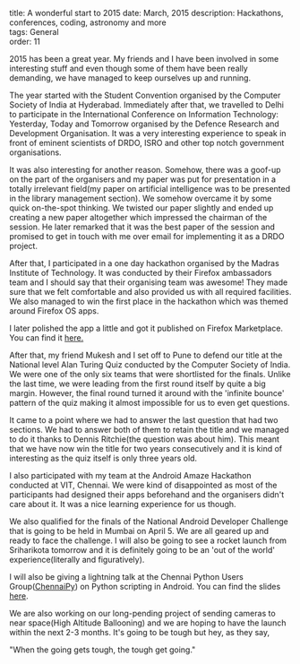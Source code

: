 title: A wonderful start to 2015 
date: March, 2015
description: Hackathons, conferences, coding, astronomy and more  
tags: General  
order: 11

2015 has been a great year. My friends and I have been involved in some interesting stuff and even though some of them have been really demanding, we have managed to keep ourselves up and running.

The year started with the Student Convention organised by the Computer Society of India at Hyderabad. Immediately after that, we travelled to Delhi to participate in the International Conference on Information Technology: Yesterday, Today and Tomorrow organised by the Defence Research and Development Organisation. It was a very interesting experience to speak in front of eminent scientists of DRDO, ISRO and other top notch government organisations.

It was also interesting for another reason. Somehow, there was a goof-up on the part of the organisers and my paper was put for presentation in a totally irrelevant field(my paper on artificial intelligence was to be presented in the library management section). We somehow overcame it by some quick on-the-spot thinking. We twisted our paper slightly and ended up creating a new paper altogether which impressed the chairman of the session. He later remarked that it was the best paper of the session and promised to get in touch with me over email for implementing it as a DRDO project.

After that, I participated in a one day hackathon organised by the Madras Institute of Technology. It was conducted by their Firefox ambassadors team and I should say that their organising team was awesome! They made sure that we felt comfortable and also provided us with all required facilities. We also managed to win the first place in the hackathon which was themed around Firefox OS apps.

I later polished the app a little and got it published on Firefox Marketplace. You can find it [here.](https://marketplace.firefox.com/app/transit-guide)

After that, my friend Mukesh and I set off to Pune to defend our title at the National level Alan Turing Quiz conducted by the Computer Society of India. We were one of the only six teams that were shortlisted for the finals. Unlike the last time, we were leading from the first round itself by quite a big margin. However, the final round turned it around with the 'infinite bounce' pattern of the quiz making it almost impossible for us to even get questions.

It came to a point where we had to answer the last question that had two sections. We had to answer both of them to retain the title and we managed to do it thanks to Dennis Ritchie(the question was about him). This meant that we have now win the title for two years consecutively and it is kind of interesting as the quiz itself is only three years old.

I also participated with my team at the Android Amaze Hackathon conducted at VIT, Chennai. We were kind of disappointed as most of the participants had designed their apps beforehand and the organisers didn't care about it. It was a nice learning experience for us though.

We also qualified for the finals of the National Android Developer Challenge that is going to be held in Mumbai on April 5\. We are all geared up and ready to face the challenge. I will also be going to see a rocket launch from Sriharikota tomorrow and it is definitely going to be an 'out of the world' experience(literally and figuratively).

I will also be giving a lightning talk at the Chennai Python Users Group([ChennaiPy](http://chennaipy.org)) on Python scripting in Android. You can find the slides [here](https://speakerdeck.com/astronomersiva/python-scripting-in-android-with-sl4a).

We are also working on our long-pending project of sending cameras to near space(High Altitude Ballooning) and we are hoping to have the launch within the next 2-3 months. It's going to be tough but hey, as they say,

<div class="text-center">"When the going gets tough, the tough get going."</div>
